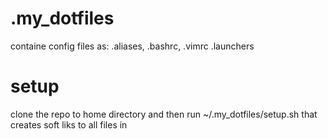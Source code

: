# .my_dotfiles

containe config files as:
    .aliases,
    .bashrc,
    .vimrc
    .launchers
    
 # setup
 clone the repo to home directory and then run ~/.my_dotfiles/setup.sh that creates soft liks to all files in 
 

